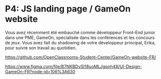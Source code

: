 # P4: JS landing page / GameOn website

Vous avez récemment été embauché comme développeur Front-End junior dans une PME, GameOn, spécialisée dans les conférences et les concours de jeux. Vous avez fait du shadowing de votre développeur principal, Erika, pour suivre son travail au quotidien.

https://github.com/OpenClassrooms-Student-Center/GameOn-website-FR/

https://www.figma.com/file/B7NKBDvSI18uoMLJgpnh48/UI-Design-GameOn-FR?node-id=106%3A630